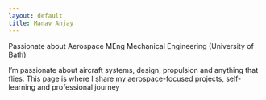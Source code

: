 ```yaml
---
layout: default
title: Manav Anjay
---
```


Passionate about Aerospace MEng Mechanical Engineering (University of Bath)

I’m passionate about aircraft systems, design, propulsion and anything that flies. This page is where I share my aerospace-focused projects, self-learning and professional journey
